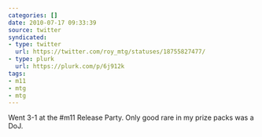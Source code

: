 ```yaml
---
categories: []
date: 2010-07-17 09:33:39
source: twitter
syndicated:
- type: twitter
  url: https://twitter.com/roy_mtg/statuses/18755827477/
- type: plurk
  url: https://plurk.com/p/6j912k
tags:
- m11
- mtg
- mtg
---
```


Went 3-1 at the #m11 Release Party. Only good rare in my prize packs was a DoJ.